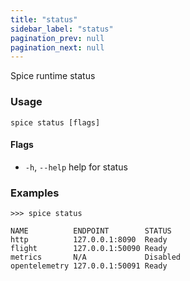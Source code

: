 ```yaml
---
title: "status"
sidebar_label: "status"
pagination_prev: null
pagination_next: null
---
```

Spice runtime status

### Usage

```shell
spice status [flags]
```

#### Flags

- `-h`, `--help`   help for status

### Examples

```shell 
>>> spice status

NAME          ENDPOINT        STATUS
http          127.0.0.1:8090  Ready
flight        127.0.0.1:50090 Ready
metrics       N/A             Disabled
opentelemetry 127.0.0.1:50091 Ready
```
